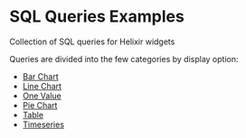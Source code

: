 # SQL Queries Examples
Collection of SQL queries for Helixir widgets

Queries are divided into the few categories by display option:
* [Bar Chart](bar_chart)
* [Line Chart](line_chart)
* [One Value](one_value_data)
* [Pie Chart](pie_chart)
* [Table](table_data)
* [Timeseries](timeseries)